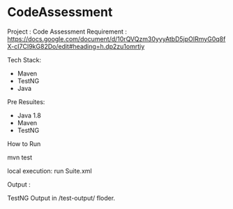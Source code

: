 # CodeAssessment
Project : Code Assessment
Requirement : https://docs.google.com/document/d/10rQVQzm30yyyAtbD5jpOIRmyG0q8fX-cI7CI9kG82Do/edit#heading=h.dp2zu1omrtiy

Tech Stack:
 - Maven
 - TestNG
 - Java

Pre Resuites:

 - Java 1.8
 - Maven
 - TestNG

How to Run

 mvn test

 local execution: run Suite.xml

Output :

 TestNG Output in /test-output/ floder.
